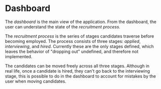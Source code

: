 # Dashboard

The _dashboard_ is the main view of the application. From the dashboard, the user can understand the state of the _recruitment process_.

The _recruitment process_ is the series of stages candidates traverse before becoming employed. The process consists of three stages: _applied_, _interviewing_, and _hired_. Currently these are the only stages defined, which leaves the behavior of "dropping out" undefined, and therefore not implemented.

The candidates can be moved freely across all three stages. Although in real life, once a candidate is hired, they can't go back to the interviewing stage, this is possible to do in the dashboard to account for mistakes by the user when moving candidates.
